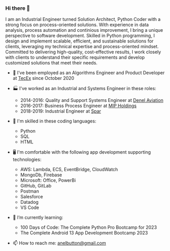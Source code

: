### Hi there 👋

<!--
**AButton90/AButton90** is a ✨ _special_ ✨ repository because its `README.md` (this file) appears on your GitHub profile.
-->

I am an Industrial Engineer turned Solution Architect, Python Coder with a strong focus on process-oriented solutions. With experience in data analysis, process automation and continious improvement, I bring a unique perspective to software development. Skilled in Python programming, I design and implement scalable, efficient, and sustainable solutions for clients, leveraging my technical expertise and process-oriented mindset. Committed to delivering high-quality, cost-effective results, I work closely with clients to understand their specific requirements and develop customized solutions that meet their needs.

- 🔭 I’ve been employed as an Algorithms Engineer and Product Developer at [TecEx](https://tecex.com/) since October 2020

- 🏭 I've worked as an Industrial and Systems Engineer in these roles:
  - 2014-2016: Quality and Support Systems Engineer at [Denel Aviation](http://www.denelaeronautics.co.za/)
  - 2016-2017: Business Process Engineer at [MIP Holdings](https://webserver.mip.co.za/)
  - 2018-2019: Industrial Engineer at [Spar](https://www.spar.co.za/Home)

- 📖 I'm skilled in these coding languages:
  - Python
  - SQL
  - HTML

- 🖥️ I'm comfortable with the following app development supporting technologies:
  - AWS: Lambda, ECS, EventBridge, CloudWatch
  - MongoDb, Firebase
  - Microsoft: Office, PowerBi
  - GitHub, GitLab
  - Postman
  - Salesforce
  - Datadog
  - VS Code

- 🌱 I’m currently learning:
  - 100 Days of Code: The Complete Python Pro Bootcamp for 2023
  - The Complete Android 13 App Development Bootcamp 2023

- 📫 How to reach me: anelbutton@gmail.com


